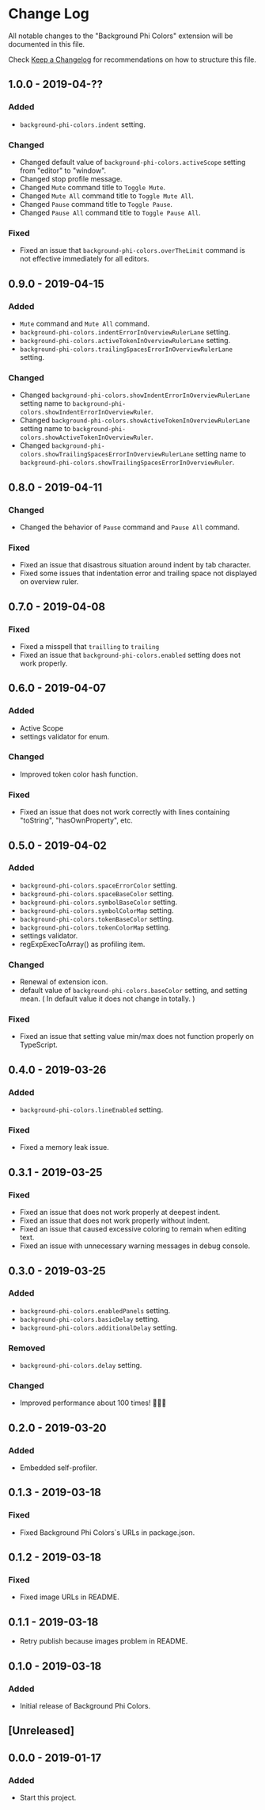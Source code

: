 # Change Log

All notable changes to the "Background Phi Colors" extension will be documented in this file.

Check [Keep a Changelog](http://keepachangelog.com/) for recommendations on how to structure this file.

## 1.0.0 - 2019-04-??

### Added

- `background-phi-colors.indent` setting.

### Changed

- Changed default value of `background-phi-colors.activeScope` setting from "editor" to "window".
- Changed stop profile message.
- Changed `Mute` command title to `Toggle Mute`.
- Changed `Mute All` command title to `Toggle Mute All`.
- Changed `Pause` command title to `Toggle Pause`.
- Changed `Pause All` command title to `Toggle Pause All`.

### Fixed

- Fixed an issue that `background-phi-colors.overTheLimit` command is not effective immediately for all editors.

## 0.9.0 - 2019-04-15

### Added

- `Mute` command and `Mute All` command.
- `background-phi-colors.indentErrorInOverviewRulerLane` setting.
- `background-phi-colors.activeTokenInOverviewRulerLane` setting.
- `background-phi-colors.trailingSpacesErrorInOverviewRulerLane` setting.

### Changed

- Changed `background-phi-colors.showIndentErrorInOverviewRulerLane` setting name to `background-phi-colors.showIndentErrorInOverviewRuler`.
- Changed `background-phi-colors.showActiveTokenInOverviewRulerLane` setting name to `background-phi-colors.showActiveTokenInOverviewRuler`.
- Changed `background-phi-colors.showTrailingSpacesErrorInOverviewRulerLane` setting name to `background-phi-colors.showTrailingSpacesErrorInOverviewRuler`.

## 0.8.0 - 2019-04-11

### Changed

- Changed the behavior of `Pause` command and `Pause All` command.

### Fixed

- Fixed an issue that disastrous situation around indent by tab character.
- Fixed some issues that indentation error and trailing space not displayed on overview ruler.

## 0.7.0 - 2019-04-08

### Fixed

- Fixed a misspell that `trailling` to `trailing`
- Fixed an issue that `background-phi-colors.enabled` setting does not work properly.

## 0.6.0 - 2019-04-07

### Added

- Active Scope
- settings validator for enum.

### Changed

- Improved token color hash function.

### Fixed

- Fixed an issue that does not work correctly with lines containing "toString", "hasOwnProperty", etc.

## 0.5.0 - 2019-04-02

### Added

- `background-phi-colors.spaceErrorColor` setting.
- `background-phi-colors.spaceBaseColor` setting.
- `background-phi-colors.symbolBaseColor` setting.
- `background-phi-colors.symbolColorMap` setting.
- `background-phi-colors.tokenBaseColor` setting.
- `background-phi-colors.tokenColorMap` setting.
- settings validator.
- regExpExecToArray() as profiling item.

### Changed

- Renewal of extension icon.
- default value of `background-phi-colors.baseColor` setting, and setting mean. ( In default value it does not change in totally. )

### Fixed

- Fixed an issue that setting value min/max does not function properly on TypeScript.

## 0.4.0 - 2019-03-26

### Added

- `background-phi-colors.lineEnabled` setting.

### Fixed

- Fixed a memory leak issue.

## 0.3.1 - 2019-03-25

### Fixed

- Fixed an issue that does not work properly at deepest indent.
- Fixed an issue that does not work properly without indent.
- Fixed an issue that caused excessive coloring to remain when editing text.
- Fixed an issue with unnecessary warning messages in debug console.

## 0.3.0 - 2019-03-25

### Added

- `background-phi-colors.enabledPanels` setting.
- `background-phi-colors.basicDelay` setting.
- `background-phi-colors.additionalDelay` setting.

### Removed

- `background-phi-colors.delay` setting.

### Changed

- Improved performance about 100 times! 💪💪💪

## 0.2.0 - 2019-03-20

### Added

- Embedded self-profiler.

## 0.1.3 - 2019-03-18

### Fixed

- Fixed Background Phi Colors`s URLs in package.json.

## 0.1.2 - 2019-03-18

### Fixed

- Fixed image URLs in README.

## 0.1.1 - 2019-03-18

- Retry publish because images problem in README.

## 0.1.0 - 2019-03-18

### Added

- Initial release of Background Phi Colors.

## [Unreleased]

## 0.0.0 - 2019-01-17

### Added

- Start this project.
